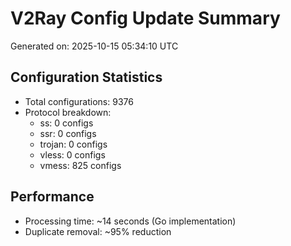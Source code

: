 # V2Ray Config Update Summary
Generated on: 2025-10-15 05:34:10 UTC

## Configuration Statistics
- Total configurations: 9376
- Protocol breakdown:
  - ss: 0 configs
  - ssr: 0 configs
  - trojan: 0 configs
  - vless: 0 configs
  - vmess: 825 configs

## Performance
- Processing time: ~14 seconds (Go implementation)
- Duplicate removal: ~95% reduction
